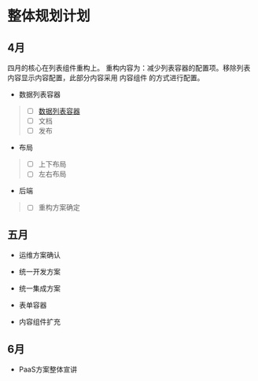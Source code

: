# 整体规划计划


## 4月

四月的核心在列表组件重构上。
重构内容为：减少列表容器的配置项。移除列表内容显示内容配置，此部分内容采用 内容组件 的方式进行配置。


* 数据列表容器
> - [ ] [数据列表容器](/容器/数据列表容器.md)
> - [ ] 文档
> - [ ] 发布


* 布局
> - [ ] 上下布局
> - [ ] 左右布局

* 后端
> - [ ] 重构方案确定

## 五月

* 运维方案确认

* 统一开发方案

* 统一集成方案

* 表单容器

* 内容组件扩充

## 6月

* PaaS方案整体宣讲